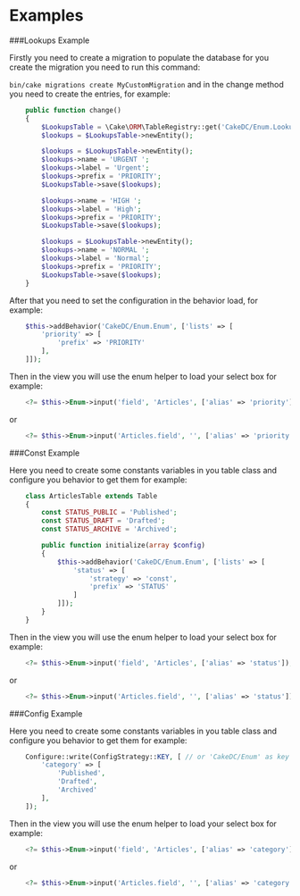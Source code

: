 Examples
=============

###Lookups Example

Firstly you need to create a migration to populate the database for you create the migration you need to run this command: 

``` bin/cake migrations create MyCustomMigration ``` and in the change method you need to create the entries, for example:

```php
    public function change()
    {
        $LookupsTable = \Cake\ORM\TableRegistry::get('CakeDC/Enum.Lookups');
        $lookups = $LookupsTable->newEntity();

        $lookups = $LookupsTable->newEntity();
        $lookups->name = 'URGENT ';
        $lookups->label = 'Urgent';
        $lookups->prefix = 'PRIORITY';
        $LookupsTable->save($lookups);

        $lookups->name = 'HIGH ';
        $lookups->label = 'High';
        $lookups->prefix = 'PRIORITY';
        $LookupsTable->save($lookups);

        $lookups = $LookupsTable->newEntity();
        $lookups->name = 'NORMAL ';
        $lookups->label = 'Normal';
        $lookups->prefix = 'PRIORITY';
        $LookupsTable->save($lookups);
    }
```

After that you need to set the configuration in the behavior load, for example: 

```php
    $this->addBehavior('CakeDC/Enum.Enum', ['lists' => [
        'priority' => [
            'prefix' => 'PRIORITY'  
        ],
    ]]);
```

Then in the view you will use the enum helper to load your select box for example:

```php
    <?= $this->Enum->input('field', 'Articles', ['alias' => 'priority']); ?>
```

or 

```php
    <?= $this->Enum->input('Articles.field', '', ['alias' => 'priority']); ?>
```

###Const Example

Here you need to create some constants variables in you table class and configure you behavior to get them for example: 

```php
    class ArticlesTable extends Table
    {
        const STATUS_PUBLIC = 'Published';
        const STATUS_DRAFT = 'Drafted';
        const STATUS_ARCHIVE = 'Archived';

        public function initialize(array $config)
        {
            $this->addBehavior('CakeDC/Enum.Enum', ['lists' => [
                'status' => [
                    'strategy' => 'const',
                    'prefix' => 'STATUS'
                ]
            ]]);
        }
    }
```

Then in the view you will use the enum helper to load your select box for example:

```php
    <?= $this->Enum->input('field', 'Articles', ['alias' => 'status']); ?>
```

or 

```php
    <?= $this->Enum->input('Articles.field', '', ['alias' => 'status']); ?>
```

###Config Example

Here you need to create some constants variables in you table class and configure you behavior to get them for example: 

```php
    Configure::write(ConfigStrategy::KEY, [ // or 'CakeDC/Enum' as key
        'category' => [
            'Published',
            'Drafted',
            'Archived'
        ],
    ]);
```

Then in the view you will use the enum helper to load your select box for example:

```php
    <?= $this->Enum->input('field', 'Articles', ['alias' => 'category']); ?>
```

or 

```php
    <?= $this->Enum->input('Articles.field', '', ['alias' => 'category']); ?>
```